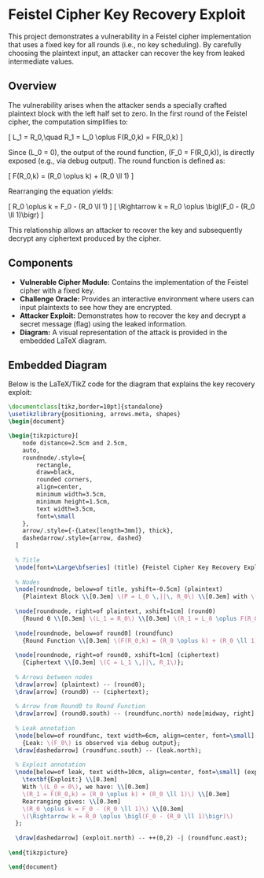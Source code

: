 # Feistel Cipher Key Recovery Exploit

This project demonstrates a vulnerability in a Feistel cipher implementation that uses a fixed key for all rounds (i.e., no key scheduling). By carefully choosing the plaintext input, an attacker can recover the key from leaked intermediate values.

## Overview

The vulnerability arises when the attacker sends a specially crafted plaintext block with the left half set to zero. In the first round of the Feistel cipher, the computation simplifies to:

\[
L_1 = R_0,\quad R_1 = L_0 \oplus F(R_0,k) = F(R_0,k)
\]

Since \(L_0 = 0\), the output of the round function, \(F_0 = F(R_0,k)\), is directly exposed (e.g., via debug output). The round function is defined as:

\[
F(R_0,k) = (R_0 \oplus k) + (R_0 \ll 1)
\]

Rearranging the equation yields:

\[
R_0 \oplus k = F_0 - (R_0 \ll 1)
\]
\[
\Rightarrow k = R_0 \oplus \bigl(F_0 - (R_0 \ll 1)\bigr)
\]

This relationship allows an attacker to recover the key and subsequently decrypt any ciphertext produced by the cipher.

## Components

- **Vulnerable Cipher Module:** Contains the implementation of the Feistel cipher with a fixed key.
- **Challenge Oracle:** Provides an interactive environment where users can input plaintexts to see how they are encrypted.
- **Attacker Exploit:** Demonstrates how to recover the key and decrypt a secret message (flag) using the leaked information.
- **Diagram:** A visual representation of the attack is provided in the embedded LaTeX diagram.

## Embedded Diagram

Below is the LaTeX/TikZ code for the diagram that explains the key recovery exploit:

```latex
\documentclass[tikz,border=10pt]{standalone}
\usetikzlibrary{positioning, arrows.meta, shapes}
\begin{document}

\begin{tikzpicture}[
    node distance=2.5cm and 2.5cm,
    auto,
    roundnode/.style={
        rectangle,
        draw=black,
        rounded corners,
        align=center,
        minimum width=3.5cm,
        minimum height=1.5cm,
        text width=3.5cm,
        font=\small
    },
    arrow/.style={-{Latex[length=3mm]}, thick},
    dashedarrow/.style={arrow, dashed}
  ]
  
  % Title
  \node[font=\Large\bfseries] (title) {Feistel Cipher Key Recovery Exploit};
  
  % Nodes
  \node[roundnode, below=of title, yshift=-0.5cm] (plaintext) 
    {Plaintext Block \\[0.3em] \(P = L_0 \,||\, R_0\) \\[0.3em] with \(L_0 = 0\)};
  
  \node[roundnode, right=of plaintext, xshift=1cm] (round0) 
    {Round 0 \\[0.3em] \(L_1 = R_0\) \\[0.3em] \(R_1 = L_0 \oplus F(R_0,k)\)};
    
  \node[roundnode, below=of round0] (roundfunc) 
    {Round Function \\[0.3em] \(F(R_0,k) = (R_0 \oplus k) + (R_0 \ll 1)\)};
    
  \node[roundnode, right=of round0, xshift=1cm] (ciphertext) 
    {Ciphertext \\[0.3em] \(C = L_1 \,||\, R_1\)};
  
  % Arrows between nodes
  \draw[arrow] (plaintext) -- (round0);
  \draw[arrow] (round0) -- (ciphertext);
  
  % Arrow from Round0 to Round Function
  \draw[arrow] (round0.south) -- (roundfunc.north) node[midway, right] {\(F_0\)};
  
  % Leak annotation
  \node[below=of roundfunc, text width=6cm, align=center, font=\small] (leak) 
    {Leak: \(F_0\) is observed via debug output};
  \draw[dashedarrow] (roundfunc.south) -- (leak.north);
  
  % Exploit annotation
  \node[below=of leak, text width=10cm, align=center, font=\small] (exploit) {
    \textbf{Exploit:} \\[0.3em]
    With \(L_0 = 0\), we have: \\[0.3em]
    \(R_1 = F(R_0,k) = (R_0 \oplus k) + (R_0 \ll 1)\) \\[0.3em]
    Rearranging gives: \\[0.3em]
    \(R_0 \oplus k = F_0 - (R_0 \ll 1)\) \\[0.3em]
    \(\Rightarrow k = R_0 \oplus \bigl(F_0 - (R_0 \ll 1)\bigr)\)
  };
  
  \draw[dashedarrow] (exploit.north) -- ++(0,2) -| (roundfunc.east);
  
\end{tikzpicture}

\end{document}


